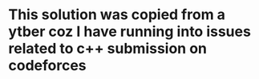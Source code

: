 # This solution was copied from a ytber coz I have running into issues related to c++ submission on codeforces